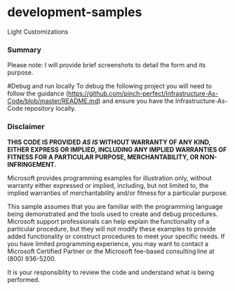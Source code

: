 ﻿# development-samples
Light Customizations

### Summary ###
Please note: I will provide brief screenshots to detail the form and its purpose.

#Debug and run locally
To debug the following project you will need to follow the guidance (https://github.com/pinch-perfect/Infrastructure-As-Code/blob/master/README.md) and ensure you have the Infrastructure-As-Code repository locally.



### Disclaimer ###
**THIS CODE IS PROVIDED *AS IS* WITHOUT WARRANTY OF ANY KIND, EITHER EXPRESS OR IMPLIED, INCLUDING ANY IMPLIED WARRANTIES OF FITNESS FOR A PARTICULAR PURPOSE, MERCHANTABILITY, OR NON-INFRINGEMENT.**

Microsoft provides programming examples for illustration only, without 
warranty either expressed or implied, including, but not limited to, the
implied warranties of merchantability and/or fitness for a particular 
purpose.  

This sample assumes that you are familiar with the programming language
being demonstrated and the tools used to create and debug procedures. 
Microsoft support professionals can help explain the functionality of a
particular procedure, but they will not modify these examples to provide
added functionality or construct procedures to meet your specific needs. 
If you have limited programming experience, you may want to contact a 
Microsoft Certified Partner or the Microsoft fee-based consulting line 
at (800) 936-5200. 

It is your responsiblity to review the code and understand what is being performed.